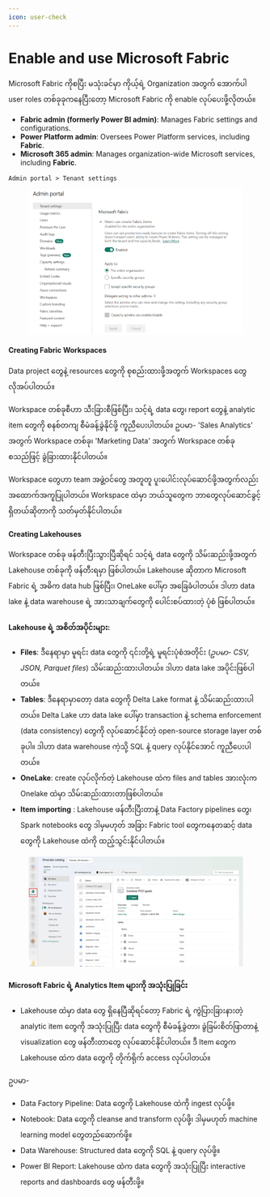 ```yaml
---
icon: user-check
---
```


# Enable and use Microsoft Fabric

Microsoft Fabric ကိုစပြီး မသုံးခင်မှာ ကိုယ့်ရဲ့ Organization အတွက် အောက်ပါ user roles တစ်ခုခုကနေပြီးတော့ Microsoft Fabric ကို enable လုပ်ပေးဖို့လိုတယ်။

* **Fabric admin (formerly Power BI admin)**: Manages Fabric settings and configurations.
* **Power Platform admin**: Oversees Power Platform services, including **Fabric**.
* **Microsoft 365 admin**: Manages organization-wide Microsoft services, including **Fabric**.

```
Admin portal > Tenant settings
```

<figure><img src="../../.gitbook/assets/image (1).png" alt=""><figcaption></figcaption></figure>

#### Creating Fabric Workspaces

Data project တွေနဲ့ resources တွေကို စုစည်းထားဖို့အတွက် Workspaces တွေ လိုအပ်ပါတယ်။

Workspace တစ်ခုစီဟာ သီးခြားစီဖြစ်ပြီး၊ သင့်ရဲ့ data တွေ၊ report တွေနဲ့ analytic item တွေကို စနစ်တကျ စီမံခန့်ခွဲနိုင်ဖို့ ကူညီပေးပါတယ်။ ဥပမာ- 'Sales Analytics' အတွက် Workspace တစ်ခု၊ 'Marketing Data' အတွက် Workspace တစ်ခု စသည်ဖြင့် ခွဲခြားထားနိုင်ပါတယ်။

Workspace တွေဟာ team အဖွဲ့ဝင်တွေ အတူတူ ပူးပေါင်းလုပ်ဆောင်ဖို့အတွက်လည်း အထောက်အကူပြုပါတယ်။ Workspace ထဲမှာ ဘယ်သူတွေက ဘာတွေလုပ်ဆောင်ခွင့်ရှိတယ်ဆိုတာကို သတ်မှတ်နိုင်ပါတယ်။

#### Creating Lakehouses

Workspace တစ်ခု ဖန်တီးပြီးသွားပြီဆိုရင် သင့်ရဲ့ data တွေကို သိမ်းဆည်းဖို့အတွက် Lakehouse တစ်ခုကို ဖန်တီးရမှာ ဖြစ်ပါတယ်။ Lakehouse ဆိုတာက Microsoft Fabric ရဲ့ အဓိက data hub ဖြစ်ပြီး၊ OneLake ပေါ်မှာ အခြေခံပါတယ်။ ဒါဟာ data lake နဲ့ data warehouse ရဲ့ အားသာချက်တွေကို ပေါင်းစပ်ထားတဲ့ ပုံစံ ဖြစ်ပါတယ်။

#### Lakehouse ရဲ့ အစိတ်အပိုင်းများ:

* **Files**: ဒီနေရာမှာ မူရင်း data တွေကို ၎င်းတို့ရဲ့ မူရင်းပုံစံအတိုင်း (_ဥပမာ- CSV, JSON, Parquet files_) သိမ်းဆည်းထားပါတယ်။ ဒါဟာ data lake အပိုင်းဖြစ်ပါတယ်။
* **Tables**: ဒီနေရာမှာတော့ data တွေကို Delta Lake format နဲ့ သိမ်းဆည်းထားပါတယ်။ Delta Lake ဟာ data lake ပေါ်မှာ transaction နဲ့ schema enforcement (data consistency) တွေကို လုပ်ဆောင်နိုင်တဲ့ open-source storage layer တစ်ခုပါ။ ဒါဟာ data warehouse ကဲ့သို့ SQL နဲ့ query လုပ်နိုင်အောင် ကူညီပေးပါတယ်။
* **OneLake**: create လုပ်လိုက်တဲ့ Lakehouse ထဲက files and tables အားလုံးက Onelake ထဲမှာ သိမ်းဆည်းထားတာဖြစ်ပါတယ်။
* **Item importing** : Lakehouse ဖန်တီးပြီးတာနဲ့  Data Factory pipelines တွေ၊ Spark notebooks တွေ ဒါမှမဟုတ် အခြား Fabric tool တွေကနေတဆင့် data တွေကို Lakehouse ထဲကို ထည့်သွင်းနိုင်ပါတယ်။

<figure><img src="../../.gitbook/assets/image (2).png" alt=""><figcaption></figcaption></figure>

#### Microsoft Fabric ရဲ့ Analytics Item များကို အသုံးပြုခြင်း

* Lakehouse ထဲမှာ data တွေ ရှိနေပြီဆိုရင်တော့ Fabric ရဲ့ ကွဲပြားခြားနားတဲ့ analytic item တွေကို အသုံးပြုပြီး data တွေကို စီမံခန့်ခွဲတာ၊ ခွဲခြမ်းစိတ်ဖြာတာနဲ့ visualization တွေ ဖန်တီးတာတွေ လုပ်ဆောင်နိုင်ပါတယ်။ ဒီ Item တွေက Lakehouse ထဲက data တွေကို တိုက်ရိုက် access လုပ်ပါတယ်။

ဥပမာ-

* Data Factory Pipeline: Data တွေကို Lakehouse ထဲကို ingest လုပ်ဖို့။
*
  Notebook: Data တွေကို cleanse and transform လုပ်ဖို့၊ ဒါမှမဟုတ် machine learning model တွေတည်ဆောက်ဖို့။
* Data Warehouse: Structured data တွေကို SQL နဲ့ query လုပ်ဖို့။
* Power BI Report: Lakehouse ထဲက data တွေကို အသုံးပြုပြီး interactive reports and dashboards တွေ ဖန်တီးဖို့။
